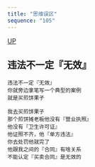 ```yaml
---
title: "思维误区"
sequence: "105"
---
```


[UP](/law/civil-law-index.html)

## 违法不一定『无效』

```text
违法不一定『无效』
你就旁边拿笔写一个典型的案例
就是买煎饼果子

我去买煎饼果子
那个煎饼摊老板他没有『营业执照』
他没有『卫生许可证』
他证照不齐，他『单方违法』
你去处罚他就完了
他跟我之间的『合同』有啥关系
不能认定『买卖合同』是无效的
```
